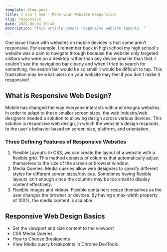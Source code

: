 ```yaml
---
template: blog-post
title: I Can't See - Make your Website Responsive!
slug: responsive
date: 2021-03-04 20:43
description: "This article covers responsive website layouts. "
---
```

One issue I have with websites on mobile devices is that some aren't responsive. For example, I remember back in high school my high school's website was a pain to navigate through because the website only targeted visitors who were on a desktop rather than any device smaller than that. I couldn't see the navigation bar clearly and when I tried to search for something, the search bar would be so small it would be difficult to tap. This frustration may be what users on your website may feel if you don't make it responsive!



## What is Responsive Web Design?

Mobile has changed the way everyone interacts with and designs websites. In order to adapt to these smaller screen sizes, the web industry/web designers needed a solution to allowing design across various devices. This solution is responsive web design, in which the website's design responds to the user's behavior based on screen size, platform, and orientation. 



### Three Defining Features of Responsive Websites

1. Flexible Layouts: In CSS, we can create the layout of a website with a flexible grid. This method consists of columns that automatically adjust themselves to the size of the screen or browser window.
2. Media Queries: Media queries allow web designers to specify different styles for different screen sizes/devices. Sometimes having flexible layouts isn't enough since the columns may be too small to display content effectively.
3. Flexible images and videos: Flexible containers resize themselves as the user changes the browser or devices. By having a max-width property of 100%, the media content is scalable. 



## Responsive Web Design Basics

* Set the viewport and size content to the viewport
* CSS Media Queries
* How to Choose Breakpoints
* View Media query breakpoints in Chrome DevTools